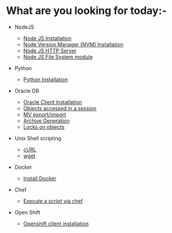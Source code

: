 # What are you looking for today:-

- NodeJS
  - [Node JS Installation](https://kathuriaas.github.io/code-examples/nodejs/install_nodejs)
  - [Node Version Manager (NVM) Installation](https://kathuriaas.github.io/code-examples/nodejs/install_nvm)
  - [Node JS HTTP Server](https://kathuriaas.github.io/code-examples/nodejs/http_server)
  - [Node JS File System module](https://kathuriaas.github.io/code-examples/nodejs/file_system)

- Python
  - [Python Installation](https://kathuriaas.github.io/code-examples/python/install_python)

- Oracle DB
  - [Oracle Client Installation](https://kathuriaas.github.io/code-examples/oracle_database/oracle_client_installation)
  - [Objects accessed in a session](https://kathuriaas.github.io/code-examples/oracle_database/objects_accessed)
  - [MV export/import](https://kathuriaas.github.io/code-examples/oracle_database/mv_export_import)
  - [Archive Generation](https://kathuriaas.github.io/code-examples/oracle_database/archive_generation)
  - [Locks on objects](https://kathuriaas.github.io/code-examples/oracle_database/locks_on_objects)

- Unix Shell scripting
  - [cURL](https://kathuriaas.github.io/code-examples/unix_shell/curl)
  - [wget](https://kathuriaas.github.io/code-examples/unix_shell/wget)

- Docker
  - [Install Docker](https://kathuriaas.github.io/code-examples/docker/install_docker)
  
- Chef
  - [Execute a script via chef](https://kathuriaas.github.io/code-examples/chef/execute_script)
  
- Open Shift
  - [Openshift client installation](https://kathuriaas.github.io/code-examples/openshift/install_openshift_client)

